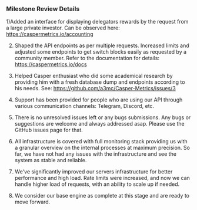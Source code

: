 ### Milestone Review Details


1)Added an interface for displaying delegators rewards by the request from a large private investor.
   Can be observed here: https://caspermetrics.io/accounting

2) Shaped the API endpoints as per multiple requests. Increased limits and adjusted some endpoints to get switch blocks easily as requested by a community member.
   Refer to the documentation for details: https://caspermetrics.io/docs

3) Helped Casper enthusiast who did some academical research by providing him with a fresh database dump and endpoints according to his needs.
   See: https://github.com/a3mc/Casper-Metrics/issues/3

4) Support has been provided for people who are using our API through various communication channels: Telegram, Discord, etc.

5) There is no unresolved issues left or any bugs submissions. Any bugs or suggestions are welcome and always addressed asap. Please use the GitHub issues page for that.

6) All infrastructure is covered with full monitoring stack providing us with a granular overview on the internal processes at maximum precision. So far, we have not had any issues with the infrastructure and see the system as stable and reliable.

7) We've significantly improved our servers infrastructure for better performance and high load. Rate limits were increased, and now we can handle higher load of requests, with an ability to scale up if needed.

8) We consider our base engine as complete at this stage and are ready to move forward.
